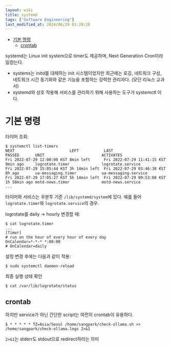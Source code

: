 ```yaml
---
layout: wiki 
title: systemd
tags: ["Software Engineering"]
last_modified_at: 2024/06/29 01:20:28
---
```


<!-- TOC -->

- [기본 명령](#기본-명령)
  - [crontab](#crontab)

<!-- /TOC -->

systemd는 Linux init system으로 timer도 제공하며, Next Generation Cron이라 일컫는다.

- systems는 initd를 대체하는 init 시스템이었지만 최근에는 로깅, 네트워크 구성, 네트워크 시간 동기화와 같은 기능을 포함하는 강력한 관리자다. (모던 리눅스 교과서)
- systemd와 상호 작용해 서비스를 관리하기 위해 사용하는 도구가 systemctl 이다.

# 기본 명령
타이머 조회:
```
$ systemctl list-timers
NEXT                        LEFT           LAST                        PASSED       UNIT                         ACTIVATES
Fri 2022-07-29 12:00:00 KST 8min left      Fri 2022-07-29 11:41:15 KST 9min ago     logrotate.timer              logrotate.service
Fri 2022-07-29 15:05:44 KST 3h 14min left  Fri 2022-07-29 03:46:38 KST 8h ago       ua-messaging.timer           ua-messaging.service
Fri 2022-07-29 17:05:27 KST 5h 14min left  Fri 2022-07-29 09:53:08 KST 1h 58min ago motd-news.timer              motd-news.service
...
```

타이머와 서비스는 우분투 기준 `/lib/systemd/system`에 있다. 예를 들어 `logrotate.timer`와 `logrotate.service`의 경우.

logrotate를 daily → hourly 변경할 때:
```
$ cat logrotate.timer
...
[Timer]
# run on the hour of every hour of every day
OnCalendar=*-*-* *:00:00
# OnCalendar=daily
```
설정 변경 후에는 다음과 같이 적용:
```
$ sudo systemctl daemon-reload
```

최종 실행 상태 확인
```
$ cat /var/lib/logrotate/status 
```
## crontab
하지만 service가 아닌 간단한 script는 여전히 crontab이 유용하다.
```
$ * * * * * TZ=Asia/Seoul /home/sangpark/check-ollama.sh >> /home/sangpark/check-ollama.logs 2>&1
```
`2>&1`는 stderr도 stdout으로 redirect하라는 의미